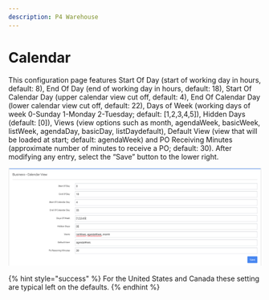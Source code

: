 ```yaml
---
description: P4 Warehouse
---
```


# Calendar

This configuration page features Start Of Day (start of working day in hours, default: 8), End Of Day (end of working day in hours, default: 18), Start Of Calendar Day (upper calendar view cut off, default: 4), End Of Calendar Day (lower calendar view cut off, default: 22), Days of Week (working days of week 0-Sunday 1-Monday 2-Tuesday; default: \[1,2,3,4,5]), Hidden Days (default: \[0]), Views (view options such as month, agendaWeek, basicWeek, listWeek, agendaDay, basicDay, listDaydefault), Default View (view that will be loaded at start; default: agendaWeek) and PO Receiving Minutes (approximate number of minutes to receive a PO; default: 30). After modifying any entry, select the “Save” button to the lower right.

![P4 Warehouse Calendar Settings for Receiving](<../../.gitbook/assets/image (130).png>)

{% hint style="success" %}
For the United States and Canada these setting are typical left on the defaults.
{% endhint %}
